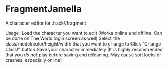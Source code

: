 # FragmentJamella
A character editor for .hack//fragment

Usage:
Load the character you want to edit (Works online and offline. Can be done on The World login screen as well)
Select the class/model/color/height/width that you want to change to
Click "Change Class!" button
Save your character immediately (It is highly recommended that you *do not* play before saving and reloading. May cause soft locks or crashes, especially online)
